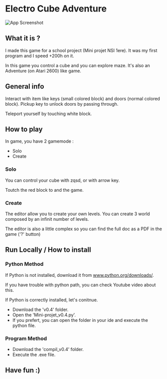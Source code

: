 
# Electro Cube Adventure


![App Screenshot](https://via.placeholder.com/468x300?text=App+Screenshot+Here)


## What it is ?

I made this game for a school project (Mini projet NSI 1ere). It was my first program and I speed +200h on it.

In this game you control a cube and you can explore maze. It's also an Adventure (on Atari 2600) like game.
## General info

Interact with item like keys (small colored block) and doors (normal colored block). Pickup key to unlock doors by passing through.

Teleport yourself by touching white block.

## How to play

In game, you have 2 gamemode : 
- Solo
- Create

### Solo

You can control your cube with zqsd, or with arrow key.

Toutch the red block to and the game.

### Create

The editor allow you to create your own levels. You can create 3 world composed by an infinit number of levels.

The editor is also a little complex so you can find the full doc as a PDF in the game ('?' button)
## Run Locally / How to install

### Python Method

If Python is not installed, download it from www.python.org/downloads/.

If you have trouble with python path, you can check Youtube video about this.

If Python is correctly installed, let's conitnue.

- Download the 'v0.4' folder.
- Open the 'Mini-projet_v0.4.py'.
- If you prefert, you can open the folder in your ide and execute the python file.


### Program Method

- Download the 'compil_v0.4' folder.
- Execute the .exe file.


## Have fun :)
